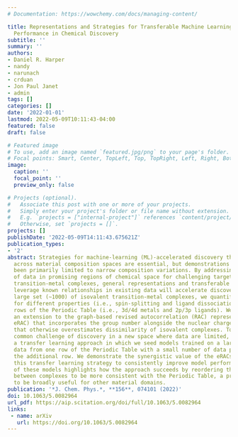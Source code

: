 ```yaml
---
# Documentation: https://wowchemy.com/docs/managing-content/

title: Representations and Strategies for Transferable Machine Learning Improve Model
  Performance in Chemical Discovery
subtitle: ''
summary: ''
authors:
- Daniel R. Harper
- nandy
- narunach
- crduan
- Jon Paul Janet
- admin
tags: []
categories: []
date: '2022-01-01'
lastmod: 2022-05-09T10:11:43-04:00
featured: false
draft: false

# Featured image
# To use, add an image named `featured.jpg/png` to your page's folder.
# Focal points: Smart, Center, TopLeft, Top, TopRight, Left, Right, BottomLeft, Bottom, BottomRight.
image:
  caption: ''
  focal_point: ''
  preview_only: false

# Projects (optional).
#   Associate this post with one or more of your projects.
#   Simply enter your project's folder or file name without extension.
#   E.g. `projects = ["internal-project"]` references `content/project/deep-learning/index.md`.
#   Otherwise, set `projects = []`.
projects: []
publishDate: '2022-05-09T14:11:43.675621Z'
publication_types:
- '2'
abstract: Strategies for machine-learning (ML)-accelerated discovery that are general
  across material composition spaces are essential, but demonstrations of ML have
  been primarily limited to narrow composition variations. By addressing the scarcity
  of data in promising regions of chemical space for challenging targets such as open-shell
  transition-metal complexes, general representations and transferable ML models that
  leverage known relationships in existing data will accelerate discovery. Over a
  large set (∼1000) of isovalent transition-metal complexes, we quantify evident relationships
  for different properties (i.e., spin-splitting and ligand dissociation) between
  rows of the Periodic Table (i.e., 3d/4d metals and 2p/3p ligands). We demonstrate
  an extension to the graph-based revised autocorrelation (RAC) representation (i.e.,
  eRAC) that incorporates the group number alongside the nuclear charge heuristic
  that otherwise overestimates dissimilarity of isovalent complexes. To address the
  common challenge of discovery in a new space where data are limited, we introduce
  a transfer learning approach in which we seed models trained on a large amount of
  data from one row of the Periodic Table with a small number of data points from
  the additional row. We demonstrate the synergistic value of the eRACs alongside
  this transfer learning strategy to consistently improve model performance. Analysis
  of these models highlights how the approach succeeds by reordering the distances
  between complexes to be more consistent with the Periodic Table, a property we expect
  to be broadly useful for other material domains.
publication: '*J. Chem. Phys.*, **156**, 074101 (2022)'
doi: 10.1063/5.0082964
url_pdf: https://aip.scitation.org/doi/full/10.1063/5.0082964
links:
 - name: arXiv
   url: https://doi.org/10.1063/5.0082964
---
```

